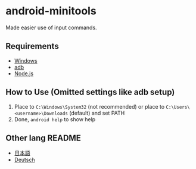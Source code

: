 # android-minitools
Made easier use of input commands.
## Requirements
- [Windows](https://www.microsoft.com/ja-jp/software-download/windows10)
- [adb](https://developer.android.com/studio/releases/platform-tools#downloads)
- [Node.js](https://nodejs.org)
## How to Use (Omitted settings like adb setup)
1. Place to `C:\Windows\System32` (not recommended) or place to `C:\Users\<username>\Downloads` (default) and set PATH
2. Done, `android help` to show help
## Other lang README
- [日本語](/README/ja-jp)
- [Deutsch](/README/de-de)
